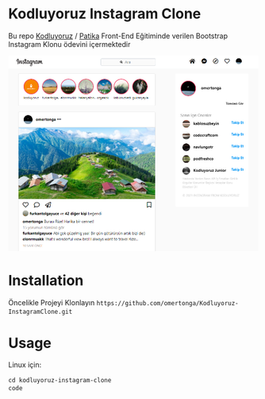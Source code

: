 # Kodluyoruz Instagram Clone

Bu repo [Kodluyoruz](https://www.kodluyoruz.org) / [Patika](https://www.patika.dev) Front-End Eğitiminde verilen Bootstrap Instagram Klonu ödevini içermektedir 

![Image](https://github.com/omertonga/Kodluyoruz-InstagramClone/blob/main/assets/screenshot.png)

# Installation

Öncelikle Projeyi Klonlayın
`https://github.com/omertonga/Kodluyoruz-InstagramClone.git`

# Usage
Linux için: 
```
cd kodluyoruz-instagram-clone
code
```

